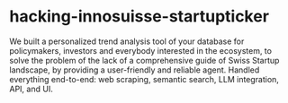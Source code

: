 # hacking-innosuisse-startupticker
We built a personalized trend analysis tool of your database for policymakers, investors and everybody interested in the ecosystem, to solve the problem of the lack of a comprehensive guide of Swiss Startup landscape, by providing a user-friendly and reliable agent.
Handled everything end-to-end: web scraping, semantic search, LLM integration, API, and UI.
